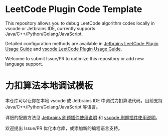 # LeetCode Plugin Code Template

This repository allows you to debug LeetCode algorithm codes locally in vscode or Jetbrains IDE, currently supports Java/C++/Python/Golang/JavaScript.

Detailed configuration methods are available in [Jetbrains LeetCode Plugin Usage Guide](https://labuladong.online/algo/en/intro/jetbrains/) and [vscode LeetCode Plugin Usage Guide](https://labuladong.online/algo/en/intro/vscode/).

Welcome to submit Issue/PR to optimize this repository or add new language support.

# 力扣算法本地调试模板

本仓库可以让你在本地 vscode 或 Jetbrains IDE 中调试力扣算法代码，目前支持 Java/C++/Python/Golang/JavaScript 等语言。

详细的配置方法见 [Jetbrains 刷题插件使用说明](https://labuladong.online/algo/intro/jetbrains/) 和 [vscode 刷题插件使用说明](https://labuladong.online/algo/intro/vscode/)。

欢迎提出 Issue/PR 优化本仓库，或添加新的编程语言支持。






